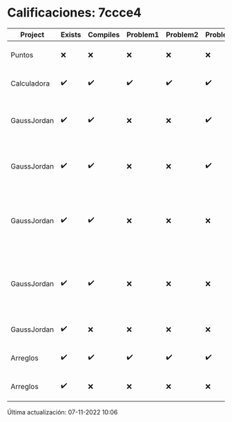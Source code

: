 # Calificaciones: 7ccce4
|Project|Exists|Compiles|Problem1|Problem2|Problem3|Extra|CommitHash|CommitDate|CheckDate|Comments|DueDate|Grade|
|-|-|-|-|-|-|-|-|-|-|-|-|-|
|Puntos|❌|❌|❌|❌|❌|❌|NA|NA|07-11-2022 10:06:56|No se encontró el archivo en PracticasCompuI/Puntos/Puntos.cpp|05-11-2022 21:00:00|5|
|Calculadora|✔️|✔️|✔️|✔️|✔️|❌|a64735b617de9b1e48d59f81662d4149a63520c0|28-09-2022 10:35:52|28-09-2022 12:49:40|No sale con código diferente de cero con división entre cero|28-09-2022 21:00:00|10.0|
|GaussJordan|✔️|✔️|❌|❌|✔️|❌|7e53b5c39e86452731a234c05a3d1b98f591b5f8|13-10-2022 18:52:02|13-10-2022 19:14:10|No aplica correctamente el método de Gauss-Jordan-No aplica correctamente el método de Gauss-Jordan-No intercambia las filas cuando un pivote es cero|19-10-2022 21:00:00|7.333333333333333|
|GaussJordan|✔️|✔️|❌|❌|✔️|❌|f9727b90ec480a73462b8e44912b2e01fb933b53|13-10-2022 17:33:26|13-10-2022 18:10:39|No aplica correctamente el método de Gauss-Jordan-No aplica correctamente el método de Gauss-Jordan-No intercambia las filas cuando un pivote es cero|19-10-2022 21:00:00|7.333333333333333|
|GaussJordan|✔️|✔️|❌|❌|❌|❌|dcb7341fd583789bb99f45a370418f61f1d0b0d6|12-10-2022 21:02:27|12-10-2022 21:18:53|No aplica correctamente el método de Gauss-Jordan-No aplica correctamente el método de Gauss-Jordan-No avisa al usuario que el sistema no tiene solución-No intercambia las filas cuando un pivote es cero|12-10-2022 21:00:00|6.0|
|GaussJordan|✔️|✔️|❌|❌|❌|❌|6013df31aff7d78c80bb3685aee5a9d532a30880|12-10-2022 08:16:28|12-10-2022 08:42:35|No aplica correctamente el método de Gauss-Jordan-No aplica correctamente el método de Gauss-Jordan-No avisa al usuario que el sistema no tiene solución-No intercambia las filas cuando un pivote es cero|12-10-2022 21:00:00|6.0|
|GaussJordan|✔️|❌|❌|❌|❌|❌|492941b8d33d879666fe1bac65c442e2131ae780|07-10-2022 09:49:52|07-10-2022 10:18:10|Tu código no compila|12-10-2022 21:00:00|5.0|
|Arreglos|✔️|✔️|✔️|✔️|✔️|✔️|ffa81d4b0aceebbf1e62236bc4dd816b83cbfd1f|05-10-2022 22:35:32|05-10-2022 23:02:58|¡Excelente trabajo!|05-10-2022 21:00:00|10.0|
|Arreglos|✔️|❌|❌|❌|❌|❌|2b81e9c7051bb4ef3110783078acaa7f85c4eef9|05-10-2022 21:47:19|05-10-2022 22:00:45|Tu código no compila|05-10-2022 21:00:00|5.0|

Última actualización: 07-11-2022 10:06